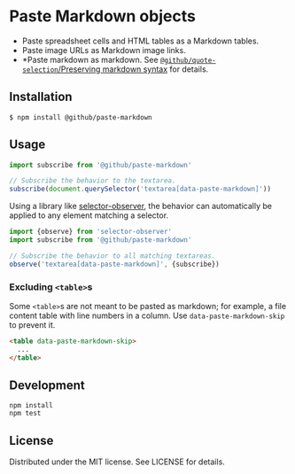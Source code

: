 # Paste Markdown objects

- Paste spreadsheet cells and HTML tables as a Markdown tables.
- Paste image URLs as Markdown image links.
- *Paste markdown as markdown. See [`@github/quote-selection`/Preserving markdown syntax](https://github.com/github/quote-selection/tree/9ae5f88f5bc3021f51d2dc9981eca83ce7cfe04f#preserving-markdown-syntax) for details.

## Installation

```
$ npm install @github/paste-markdown
```

## Usage

```js
import subscribe from '@github/paste-markdown'

// Subscribe the behavior to the textarea.
subscribe(document.querySelector('textarea[data-paste-markdown]'))
```

Using a library like [selector-observer][so], the behavior can automatically
be applied to any element matching a selector.

[so]: https://github.com/josh/selector-observer

```js
import {observe} from 'selector-observer'
import subscribe from '@github/paste-markdown'

// Subscribe the behavior to all matching textareas.
observe('textarea[data-paste-markdown]', {subscribe})
```

### Excluding `<table>`s

Some `<table>`s are not meant to be pasted as markdown; for example, a file content table with line numbers in a column. Use `data-paste-markdown-skip` to prevent it.

```html
<table data-paste-markdown-skip>
  ...
</table>
```

## Development

```
npm install
npm test
```

## License

Distributed under the MIT license. See LICENSE for details.
